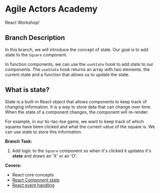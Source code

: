 # Agile Actors Academy

React Workshop!

## Branch Description

In this branch, we will introduce the concept of state. Our goal is to add state to the `Square` component.

In function components, we can use the `useState` hook to add state to our components. The `useState` hook returns an array with two elements: the current state and a function that allows us to update the state.

## What is state?

State is a built-in React object that allows components to keep track of changing information. It is a way to store data that can change over time. When the state of a component changes, the component will re-render.

For example, in our tic-tac-toe game, we want to keep track of which squares have been clicked and what the current value of the square is. We can use state to store this information.

**Branch Task:**

1. Add logic to the `Square` component so when it's clicked it updates it's **state** and draws an 'X' or an 'O'.

**Covers:**

- React core concepts
- [React Component state](https://react.dev/learn/managing-stat)
- [React event handling](https://react.dev/learn/responding-to-events#adding-event-handler)
